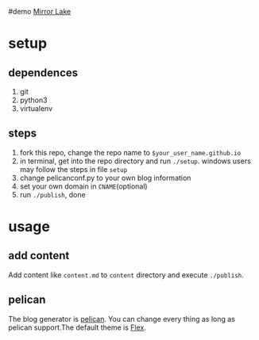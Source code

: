 #demo
[Mirror Lake](http://blog.jswh.me/)
# setup
## dependences
1. git
2. python3
3. virtualenv

## steps
1. fork this repo, change the repo name to `$your_user_name.github.io`
2. in terminal, get into the repo directory and run `./setup`. windows users may follow the steps in file `setup`
3. change pelicanconf.py to your own blog information
4. set your own domain in `CNAME`(optional)
5. run `./publish`, done

# usage
## add content
Add content like `content.md` to `content` directory and execute `./publish`.

## pelican
The blog generator is [pelican](http://docs.getpelican.com/en/3.6.3/quickstart.html#create-an-article).
You can change every thing as long as pelican support.The default theme is [Flex](https://github.com/alexandrevicenzi/Flex/tree/5bc235cf579cb03bcc8f54b6029ff74493a0cb44).
